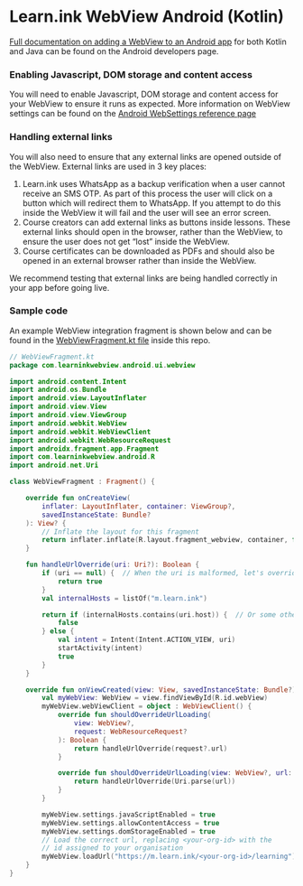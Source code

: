 # Learn.ink WebView Android (Kotlin)

[Full documentation on adding a WebView to an Android app](https://developer.android.com/develop/ui/views/layout/webapps/webview) for both Kotlin and Java can be found on the Android developers page.

### Enabling Javascript, DOM storage and content access

You will need to enable Javascript, DOM storage and content access for your WebView to ensure it runs as expected. More information on WebView settings can be found on the [Android WebSettings reference page](https://developer.android.com/reference/android/webkit/WebSettings)

### Handling external links

You will also need to ensure that any external links are opened outside of the WebView. External links are used in 3 key places:

1. Learn.ink uses WhatsApp as a backup verification when a user cannot receive an SMS OTP. As part of this process the user will click on a button which will redirect them to WhatsApp. If you attempt to do this inside the WebView it will fail and the user will see an error screen.
2. Course creators can add external links as buttons inside lessons. These external links should open in the browser, rather than the WebView, to ensure the user does not get “lost” inside the WebView.
3. Course certificates can be downloaded as PDFs and should also be opened in an external browser rather than inside the WebView.

We recommend testing that external links are being handled correctly in your app before going live.

### Sample code

An example WebView integration fragment is shown below and can be found in the [WebViewFragment.kt file](https://github.com/LearnInkTeam/learnink-webview-android/blob/master/app/src/main/java/com/learninkwebview/android/ui/webview/WebViewFragment.kt) inside this repo.

```kotlin
// WebViewFragment.kt
package com.learninkwebview.android.ui.webview

import android.content.Intent
import android.os.Bundle
import android.view.LayoutInflater
import android.view.View
import android.view.ViewGroup
import android.webkit.WebView
import android.webkit.WebViewClient
import android.webkit.WebResourceRequest
import androidx.fragment.app.Fragment
import com.learninkwebview.android.R
import android.net.Uri

class WebViewFragment : Fragment() {

    override fun onCreateView(
        inflater: LayoutInflater, container: ViewGroup?,
        savedInstanceState: Bundle?
    ): View? {
        // Inflate the layout for this fragment
        return inflater.inflate(R.layout.fragment_webview, container, false)
    }

    fun handleUrlOverride(uri: Uri?): Boolean {
        if (uri == null) {  // When the uri is malformed, let's override but not pass an intent (essentially doing nothing and ignoring the request)
            return true
        }
        val internalHosts = listOf("m.learn.ink")

        return if (internalHosts.contains(uri.host)) {  // Or some other applicable filtering strategy
            false
        } else {
            val intent = Intent(Intent.ACTION_VIEW, uri)
            startActivity(intent)
            true
        }
    }

    override fun onViewCreated(view: View, savedInstanceState: Bundle?) {
        val myWebView: WebView = view.findViewById(R.id.webView)
        myWebView.webViewClient = object : WebViewClient() {
            override fun shouldOverrideUrlLoading(
                view: WebView?,
                request: WebResourceRequest?
            ): Boolean {
                return handleUrlOverride(request?.url)
            }

            override fun shouldOverrideUrlLoading(view: WebView?, url: String?): Boolean { // We override the deprecated function too for backwards compat
                return handleUrlOverride(Uri.parse(url))
            }
        }

        myWebView.settings.javaScriptEnabled = true
        myWebView.settings.allowContentAccess = true
        myWebView.settings.domStorageEnabled = true
        // Load the correct url, replacing <your-org-id> with the 
        // id assigned to your organisation
        myWebView.loadUrl("https://m.learn.ink/<your-org-id>/learning")
    }
}
```